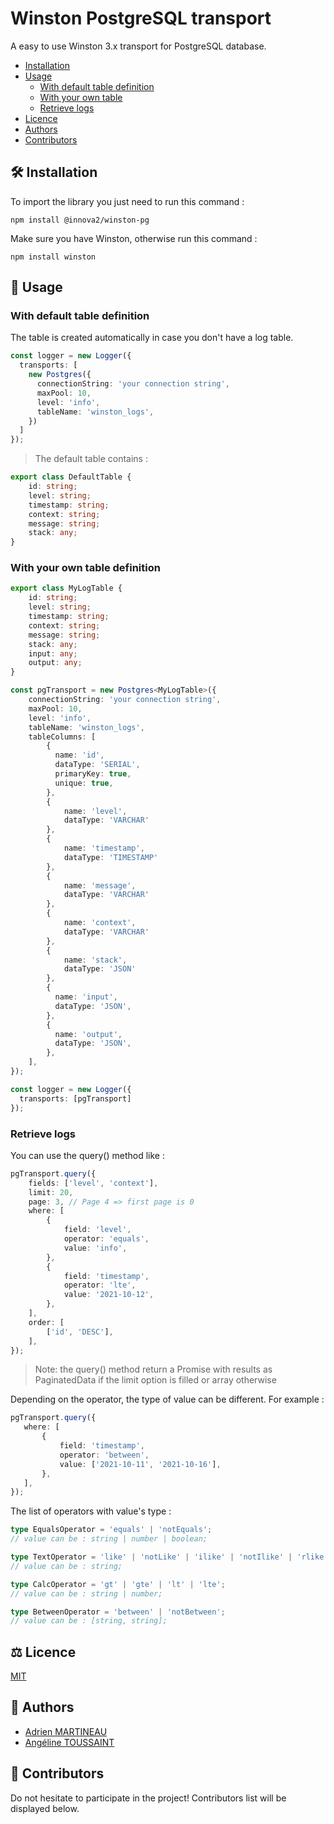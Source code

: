 # Winston PostgreSQL transport

A easy to use Winston 3.x transport for PostgreSQL database.

- [Installation](#hammer_and_wrench-installation)
- [Usage](#memo-usage)
  - [With default table definition](#with-default-table-definition)
  - [With your own table](#with-your-own-table-definition)
  - [Retrieve logs](#retrieve-logs)
- [Licence](#balance_scale-licence)
- [Authors](#busts_in_silhouette-authors)
- [Contributors](#handshake-contributors)

## :hammer_and_wrench: Installation
To import the library you just need to run this command :
```shell
npm install @innova2/winston-pg
```

Make sure you have Winston, otherwise run this command :
```shell
npm install winston
```

## :memo: Usage
### With default table definition
The table is created automatically in case you don't have a log table.
```ts
const logger = new Logger({
  transports: [
    new Postgres({
      connectionString: 'your connection string',
      maxPool: 10,
      level: 'info',
      tableName: 'winston_logs',
    })
  ]
});
```

> The default table contains :
```ts
export class DefaultTable {
    id: string;
    level: string;
    timestamp: string;
    context: string;
    message: string;
    stack: any;
}
```

### With your own table definition
```ts
export class MyLogTable {
    id: string;
    level: string;
    timestamp: string;
    context: string;
    message: string;
    stack: any;
    input: any;
    output: any;
}
```
```ts
const pgTransport = new Postgres<MyLogTable>({
    connectionString: 'your connection string',
    maxPool: 10,
    level: 'info',
    tableName: 'winston_logs',
    tableColumns: [
        {
          name: 'id',
          dataType: 'SERIAL',
          primaryKey: true,
          unique: true,
        },
        {
            name: 'level',
            dataType: 'VARCHAR'
        },
        {
            name: 'timestamp',
            dataType: 'TIMESTAMP'
        },
        {
            name: 'message',
            dataType: 'VARCHAR'
        },
        {
            name: 'context',
            dataType: 'VARCHAR'
        },
        {
            name: 'stack',
            dataType: 'JSON'
        },
        {
          name: 'input',
          dataType: 'JSON',
        },
        {
          name: 'output',
          dataType: 'JSON',
        },
    ],
});

const logger = new Logger({
  transports: [pgTransport]
});
```

### Retrieve logs
You can use the query() method like :
```ts
pgTransport.query({
    fields: ['level', 'context'],
    limit: 20,
    page: 3, // Page 4 => first page is 0
    where: [
        {
            field: 'level',
            operator: 'equals',
            value: 'info',
        },
        {
            field: 'timestamp',
            operator: 'lte',
            value: '2021-10-12',
        },
    ],
    order: [
        ['id', 'DESC'],
    ],
});
```

> Note: the query() method return a Promise with results as PaginatedData
> if the limit option is filled or array otherwise 

Depending on the operator, the type of value can be different.
For example :
```ts
pgTransport.query({
   where: [
       {
           field: 'timestamp',
           operator: 'between',
           value: ['2021-10-11', '2021-10-16'],
       },
   ],
});
```

The list of operators with value's type :
```ts
type EqualsOperator = 'equals' | 'notEquals';
// value can be : string | number | boolean;

type TextOperator = 'like' | 'notLike' | 'ilike' | 'notIlike' | 'rlike';
// value can be : string;

type CalcOperator = 'gt' | 'gte' | 'lt' | 'lte';
// value can be : string | number;

type BetweenOperator = 'between' | 'notBetween';
// value can be : [string, string];
```

## :balance_scale: Licence
[MIT](LICENSE)

## :busts_in_silhouette: Authors
- [Adrien MARTINEAU](https://github.com/WaZeR-Adrien)
- [Angéline TOUSSAINT](https://github.com/AngelineToussaint)

## :handshake: Contributors
Do not hesitate to participate in the project!
Contributors list will be displayed below.
